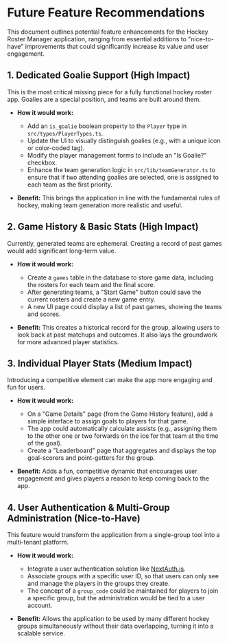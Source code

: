 # Future Feature Recommendations

This document outlines potential feature enhancements for the Hockey Roster Manager application, ranging from essential additions to "nice-to-have" improvements that could significantly increase its value and user engagement.

## 1. Dedicated Goalie Support (High Impact)

This is the most critical missing piece for a fully functional hockey roster app. Goalies are a special position, and teams are built around them.

*   **How it would work:**
    *   Add an `is_goalie` boolean property to the `Player` type in `src/types/PlayerTypes.ts`.
    *   Update the UI to visually distinguish goalies (e.g., with a unique icon or color-coded tag).
    *   Modify the player management forms to include an "Is Goalie?" checkbox.
    *   Enhance the team generation logic in `src/lib/teamGenerator.ts` to ensure that if two attending goalies are selected, one is assigned to each team as the first priority.

*   **Benefit:** This brings the application in line with the fundamental rules of hockey, making team generation more realistic and useful.

## 2. Game History & Basic Stats (High Impact)

Currently, generated teams are ephemeral. Creating a record of past games would add significant long-term value.

*   **How it would work:**
    *   Create a `games` table in the database to store game data, including the rosters for each team and the final score.
    *   After generating teams, a "Start Game" button could save the current rosters and create a new game entry.
    *   A new UI page could display a list of past games, showing the teams and scores.

*   **Benefit:** This creates a historical record for the group, allowing users to look back at past matchups and outcomes. It also lays the groundwork for more advanced player statistics.

## 3. Individual Player Stats (Medium Impact)

Introducing a competitive element can make the app more engaging and fun for users.

*   **How it would work:**
    *   On a "Game Details" page (from the Game History feature), add a simple interface to assign goals to players for that game.
    *   The app could automatically calculate assists (e.g., assigning them to the other one or two forwards on the ice for that team at the time of the goal).
    *   Create a "Leaderboard" page that aggregates and displays the top goal-scorers and point-getters for the group.

*   **Benefit:** Adds a fun, competitive dynamic that encourages user engagement and gives players a reason to keep coming back to the app.

## 4. User Authentication & Multi-Group Administration (Nice-to-Have)

This feature would transform the application from a single-group tool into a multi-tenant platform.

*   **How it would work:**
    *   Integrate a user authentication solution like [NextAuth.js](https://next-auth.js.org/).
    *   Associate groups with a specific user ID, so that users can only see and manage the players in the groups they create.
    *   The concept of a `group_code` could be maintained for players to join a specific group, but the administration would be tied to a user account.

*   **Benefit:** Allows the application to be used by many different hockey groups simultaneously without their data overlapping, turning it into a scalable service. 